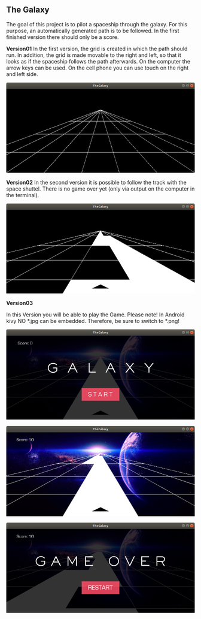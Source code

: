 **The Galaxy**
-
The goal of this project is to pilot a spaceship through the galaxy. For this purpose, an automatically generated path is to be followed. 
In the first finished version there should only be a score.

**Version01** 
In the first version, the grid is created in which the path should run. In addition, the grid is made movable to the right and left, so that it looks as if the spaceship follows the path afterwards.
On the computer the arrow keys can be used. On the cell phone you can use touch on the right and left side.

![img.png](img.png)

**Version02**
In the second version it is possible to follow the track with the space shuttel. There is no game over yet (only via output on the computer in the terminal).

![img_1.png](img_1.png)

**Version03**

In this Version you will be able to play the Game.
Please note! In Android kivy NO *.jpg can be embedded. Therefore, be sure to switch to *.png!

![img_2.png](img_2.png)

![img_4.png](img_4.png)

![img_3.png](img_3.png)